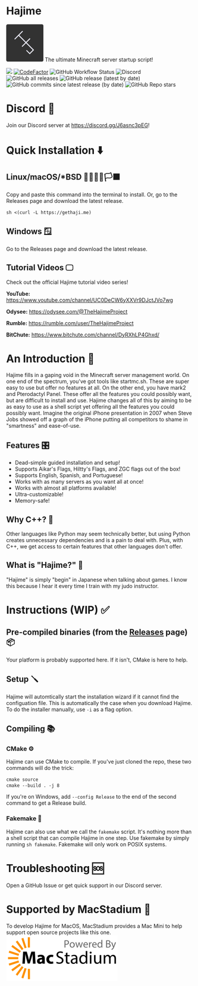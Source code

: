 # Hajime 
<img src="HJ.png" alt="Hajime logo" width="100"/>
The ultimate Minecraft server startup script!

[![](https://tokei.rs/b1/github/Slackadays/Hajime?category=lines)](https://github.com/Slackadays/Hajime)
[![CodeFactor](https://www.codefactor.io/repository/github/slackadays/hajime/badge)](https://www.codefactor.io/repository/github/slackadays/hajime)
![GitHub Workflow Status](https://img.shields.io/github/workflow/status/Slackadays/Hajime/CI)
![Discord](https://img.shields.io/discord/891817791525629952?color=blue&logo=Discord)
![GitHub all releases](https://img.shields.io/github/downloads/slackadays/hajime/total)
![GitHub release (latest by date)](https://img.shields.io/github/v/release/slackadays/hajime)
![GitHub commits since latest release (by date)](https://img.shields.io/github/commits-since/slackadays/hajime/latest)
![GitHub Repo stars](https://img.shields.io/github/stars/slackadays/hajime?style=social)

# Discord 💬
Join our Discord server at https://discord.gg/J6asnc3pEG!

# Quick Installation ⬇️
## Linux/macOS/\*BSD 🐧🍎👿🐡🏳‍🟧‍
Copy and paste this command into the terminal to install. Or, go to the Releases page and download the latest release.
```
sh <(curl -L https://gethaji.me)
```

## Windows 🪟
Go to the Releases page and download the latest release.

## Tutorial Videos 🖵

Check out the official Hajime tutorial video series!

**YouTube:** https://www.youtube.com/channel/UC0DeCW6yXXVr9DJctJVo7wg

**Odysee:** https://odysee.com/@TheHajimeProject

**Rumble:** https://rumble.com/user/TheHajimeProject

**BitChute:** https://www.bitchute.com/channel/DyRXhLP4Ghxd/

# An Introduction 👋
Hajime fills in a gaping void in the Minecraft server management world. On one end of the spectrum, you've got tools like startmc.sh. These are super easy to use but offer no features at all. On the other end, you have mark2 and Pterodactyl Panel. These offer all the features you could possibly want, but are difficult to install and use. Hajime changes all of this by aiming to be as easy to use as a shell script yet offering all the features you could possibly want. Imagine the original iPhone presentation in 2007 when Steve Jobs showed off a graph of the iPhone putting all competitors to shame in "smartness" and ease-of-use.

## Features 🎛️
- Dead-simple guided installation and setup!
- Supports Aikar's Flags, Hiltty's Flags, and ZGC flags out of the box!
- Supports English, Spanish, and Portuguese!
- Works with as many servers as you want all at once!
- Works with almost all platforms available!
- Ultra-customizable!
- Memory-safe!

## Why C++? 🤷
Other languages like Python may seem technically better, but using Python creates unnecessary dependencies and is a pain to deal with. Plus, with C++, we get access to certain features that other languages don't offer.

## What is "Hajime?" 🙋
"Hajime" is simply "begin" in Japanese when talking about games. I know this because I hear it every time I train with my judo instructor.

# Instructions (WIP) ✅

## Pre-compiled binaries (from the [Releases](https://github.com/Slackadays/Hajime/releases) page) 📦
Your platform is probably supported here. If it isn't, CMake is here to help.

## Setup 🪛
Hajime will automtically start the installation wizard if it cannot find the configuation file. This is automatically the case when you download Hajime. To do the installer manually, use `-i` as a flag option.

## Compiling 📚

### CMake ⚙️
Hajime can use CMake to compile. If you've just cloned the repo, these two commands will do the trick:
```
cmake source
cmake --build . -j 8
```
If you're on Windows, add `--config Release` to the end of the second command to get a Release build.

### Fakemake 🤫
Hajime can also use what we call the `fakemake` script. It's nothing more than a shell script that can compile Hajime in one step. Use fakemake by simply running
`sh fakemake`. Fakemake will only work on POSIX systems.
   
# Troubleshooting 🆘
Open a GitHub Issue or get quick support in our Discord server.

# Supported by MacStadium 🍎
To develop Hajime for MacOS, MacStadium provides a Mac Mini to help support open source projects like this one.
<img src="MacStadium-developerlogo.png" alt="Hajime logo" width="300px"/>

